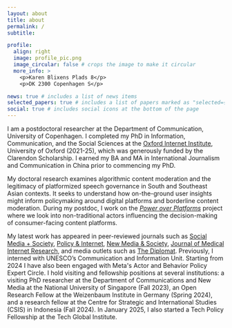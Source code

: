 ```yaml
---
layout: about
title: about
permalink: /
subtitle:

profile:
  align: right
  image: profile_pic.png
  image_circular: false # crops the image to make it circular
  more_info: >
    <p>Karen Blixens Plads 8</p>
    <p>DK 2300 Copenhagen S</p>

news: true # includes a list of news items
selected_papers: true # includes a list of papers marked as "selected={true}"
social: true # includes social icons at the bottom of the page
---
```


I am a postdoctoral researcher at the Department of Communication, University of Copenhagen. I completed my PhD in Information, Communication, and the Social Sciences at the [Oxford Internet Institute](https://www.oii.ox.ac.uk/people/profiles/diyi-liu/), University of Oxford (2021-25), which was generously funded by the Clarendon Scholarship. I earned my BA and MA in International Journalism and Communication in China prior to commencing my PhD.

My doctoral research examines algorithmic content moderation and the legitimacy of platformized speech governance in South and Southeast Asian contexts. It seeks to understand how on-the-ground user insights might inform policymaking around digital platforms and borderline content moderation. During my postdoc, I work on the [*Power over Platforms*](https://cts.ku.dk/projects/power-over-platforms/?obvius_session_id=012b79b028990cb2b72a557abba11897) project where we look into non-traditional actors influencing the decision-making of consumer-facing content platforms.

My latest work has appeared in peer-reviewed journals such as [Social Media + Society](https://journals.sagepub.com/doi/10.1177/20563051251340855), [Policy & Internet](https://doi.org/10.1002/poi3.388), [New Media & Society](https://doi.org/10.1177/14614448241259149), [Journal of Medical Internet Research](https://doi.org/10.2196/54135), and media outlets such as [The Diplomat](https://thediplomat.com/2019/09/bridging-the-gaps-in-the-asia-pacific-information-superhighway/). Previously, I interned with UNESCO’s Communication and Information Unit. Starting from 2024 I have also been engaged with Meta's Actor and Behavior Policy Expert Circle. I hold visiting and fellowship positions at several institutions: a visiting PhD researcher at the Department of Communications and New Media at the National University of Singapore (Fall 2023), an Open Research Fellow at the Weizenbaum Institute in Germany (Spring 2024), and a research fellow at the Centre for Strategic and International Studies (CSIS) in Indonesia (Fall 2024). In January 2025, I also started a Tech Policy Fellowship at the Tech Global Institute. 
